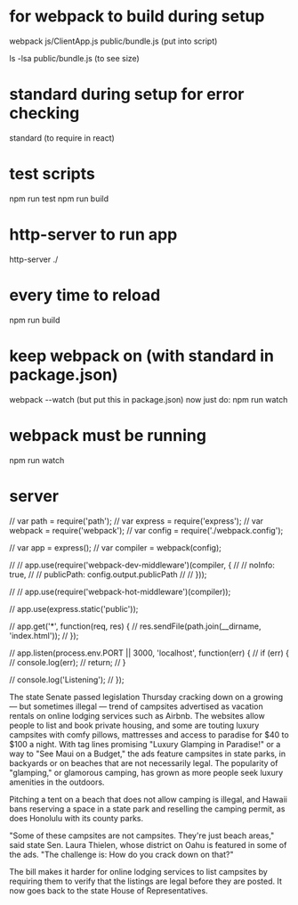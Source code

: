 

# for webpack to build during setup
webpack js/ClientApp.js public/bundle.js (put into script)

ls -lsa public/bundle.js (to see size)

# standard during setup for error checking
standard (to require in react)

# test scripts
npm run test
npm run build

# http-server to run app
http-server ./

# every time to reload
npm run build

# keep webpack on (with standard in package.json)
webpack --watch (but put this in package.json)
now just do: 
npm run watch

# webpack must be running
npm run watch



# server
// var path = require('path');
// var express = require('express');
// var webpack = require('webpack');
// var config = require('./webpack.config');

// var app = express();
// var compiler = webpack(config);

// // app.use(require('webpack-dev-middleware')(compiler, {
// //   noInfo: true,
// //   publicPath: config.output.publicPath
// // }));

// // app.use(require('webpack-hot-middleware')(compiler));

// app.use(express.static('public'));

// app.get('*', function(req, res) {
//   res.sendFile(path.join(__dirname, 'index.html'));
// });

// app.listen(process.env.PORT || 3000, 'localhost', function(err) {
//   if (err) {
//     console.log(err);
//     return;
//   }

//   console.log('Listening');
// });


The state Senate passed legislation Thursday cracking down on a growing — but sometimes illegal — trend of campsites advertised as vacation rentals on online lodging services such as Airbnb. The websites allow people to list and book private housing, and some are touting luxury campsites with comfy pillows, mattresses and access to paradise for $40 to $100 a night.  With tag lines promising \"Luxury Glamping in Paradise!\" or a way to \"See Maui on a Budget,\" the ads feature campsites in state parks, in backyards or on beaches that are not necessarily legal. The popularity of \"glamping,\" or glamorous camping, has grown as more people seek luxury amenities in the outdoors.

Pitching a tent on a beach that does not allow camping is illegal, and Hawaii bans reserving a space in a state park and reselling the camping permit, as does Honolulu with its county parks.

\"Some of these campsites are not campsites. They're just beach areas,\" said state Sen. Laura Thielen, whose district on Oahu is featured in some of the ads. \"The challenge is: How do you crack down on that?\"

The bill makes it harder for online lodging services to list campsites by requiring them to verify that the listings are legal before they are posted. It now goes back to the state House of Representatives.


